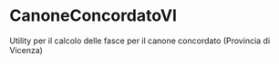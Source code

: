 # CanoneConcordatoVI
Utility per il calcolo delle fasce per il canone concordato (Provincia di Vicenza)
